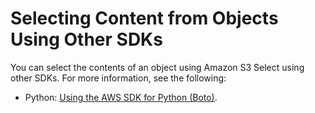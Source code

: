 # Selecting Content from Objects Using Other SDKs<a name="SelectObjectContentUsingOtherSDKs"></a>

You can select the contents of an object using Amazon S3 Select using other SDKs\. For more information, see the following:
+ Python: [Using the AWS SDK for Python \(Boto\)](UsingTheBotoAPI.md)\.